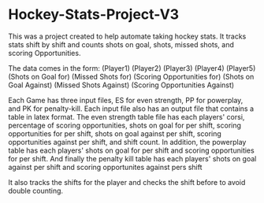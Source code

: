 # Hockey-Stats-Project-V3

This was a project created to help automate taking hockey stats. It tracks stats shift by shift and counts shots on goal, shots, missed shots, and scoring Opportunities.

The data comes in the form:
(Player1) (Player2) (Player3) (Player4) (Player5) (Shots on Goal for) (Missed Shots for) (Scoring Opportunities for) (Shots on Goal Against) (Missed Shots Against) (Scoring Opportunities Against)

Each Game has three input files, ES for even strength, PP for powerplay, and PK for penalty-kill.  Each input file also has an output file that contains a table in latex format. The even strength table file has each players' corsi, percentage of scoring opportunities, shots on goal for per shift, scoring opportunities for per shift, shots on goal against per shift, scoring opportunities against per shift, and shift count. In addition, the powerplay table has each players' shots on goal for per shift and scoring opportunities for per shift. And finally the penalty kill table has each players' shots on goal against per shift and scoring opportunites against pers shift


It also tracks the shifts for the player and checks the shift before to avoid double counting. 

